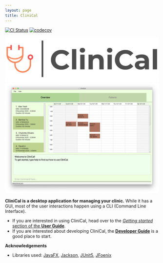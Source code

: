 ```yaml
---
layout: page
title: CliniCal
---
```


[![CI Status](https://github.com/AY2021S1-CS2103T-W11-4/tp/workflows/Java%20CI/badge.svg)](https://github.com/AY2021S1-CS2103T-W11-4/tp/actions)
[![codecov](https://codecov.io/gh/AY2021S1-CS2103T-W11-4/tp/branch/master/graph/badge.svg)](https://codecov.io/gh/AY2021S1-CS2103T-W11-4/tp)

![logo](images/logo.png)
![Ui](images/Ui.png)

**CliniCal is a desktop application for managing your clinic.** While it has a GUI, most of the user interactions happen using a CLI (Command Line Interface).

* If you are interested in using CliniCal, head over to the [_Getting started_ section of the **User Guide**](UserGuide.html#3-getting-started).
* If you are interested about developing CliniCal, the [**Developer Guide**](DeveloperGuide.html) is a good place to start.


**Acknowledgements**

* Libraries used: [JavaFX](https://openjfx.io/), [Jackson](https://github.com/FasterXML/jackson), [JUnit5](https://github.com/junit-team/junit5), [JFoenix](https://github.com/jfoenixadmin/JFoenix)

